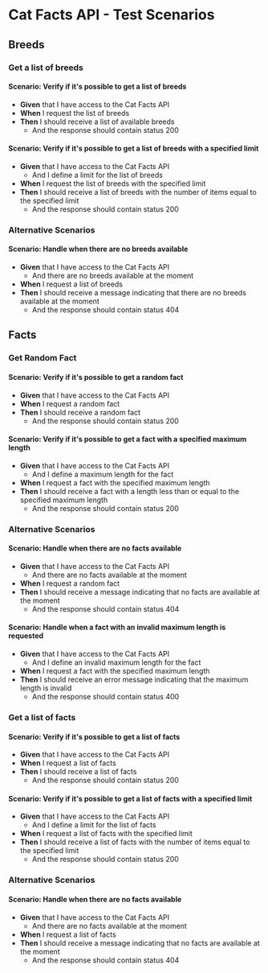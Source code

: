 # Cat Facts API - Test Scenarios

## Breeds

### Get a list of breeds

#### Scenario: Verify if it's possible to get a list of breeds
- **Given** that I have access to the Cat Facts API
- **When** I request the list of breeds
- **Then** I should receive a list of available breeds
    - And the response should contain status 200

#### Scenario: Verify if it's possible to get a list of breeds with a specified limit
- **Given** that I have access to the Cat Facts API
    - And I define a limit for the list of breeds
- **When** I request the list of breeds with the specified limit
- **Then** I should receive a list of breeds with the number of items equal to the specified limit
    - And the response should contain status 200

### Alternative Scenarios

#### Scenario: Handle when there are no breeds available
- **Given** that I have access to the Cat Facts API
    - And there are no breeds available at the moment
- **When** I request a list of breeds
- **Then** I should receive a message indicating that there are no breeds available at the moment
    - And the response should contain status 404

## Facts

### Get Random Fact

#### Scenario: Verify if it's possible to get a random fact
- **Given** that I have access to the Cat Facts API
- **When** I request a random fact
- **Then** I should receive a random fact
    - And the response should contain status 200

#### Scenario: Verify if it's possible to get a fact with a specified maximum length
- **Given** that I have access to the Cat Facts API
    - And I define a maximum length for the fact
- **When** I request a fact with the specified maximum length
- **Then** I should receive a fact with a length less than or equal to the specified maximum length
    - And the response should contain status 200

### Alternative Scenarios

#### Scenario: Handle when there are no facts available
- **Given** that I have access to the Cat Facts API
    - And there are no facts available at the moment
- **When** I request a random fact
- **Then** I should receive a message indicating that no facts are available at the moment
    - And the response should contain status 404

#### Scenario: Handle when a fact with an invalid maximum length is requested
- **Given** that I have access to the Cat Facts API
    - And I define an invalid maximum length for the fact
- **When** I request a fact with the specified maximum length
- **Then** I should receive an error message indicating that the maximum length is invalid
    - And the response should contain status 400

### Get a list of facts

#### Scenario: Verify if it's possible to get a list of facts
- **Given** that I have access to the Cat Facts API
- **When** I request a list of facts
- **Then** I should receive a list of facts
    - And the response should contain status 200

#### Scenario: Verify if it's possible to get a list of facts with a specified limit
- **Given** that I have access to the Cat Facts API
    - And I define a limit for the list of facts
- **When** I request a list of facts with the specified limit
- **Then** I should receive a list of facts with the number of items equal to the specified limit
    - And the response should contain status 200

### Alternative Scenarios

#### Scenario: Handle when there are no facts available
- **Given** that I have access to the Cat Facts API
    - And there are no facts available at the moment
- **When** I request a list of facts
- **Then** I should receive a message indicating that no facts are available at the moment
    - And the response should contain status 404
